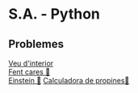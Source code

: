 # S.A. - Python

## Problemes  

[Veu d'interior](https://vicentcardona.github.io/ProgitractI/python/veudinterior.html)  
[Fent cares 🤗](https://vicentcardona.github.io/ProgitractI/python/fentcares.html)   
[Einstein 🧠](https://vicentcardona.github.io/ProgitractI/python/einstein.html) 
[Calculadora de propines🤑](https://vicentcardona.github.io/ProgitractI/python/calculadorapropines.html)


